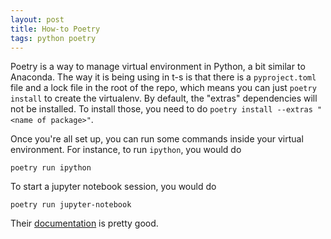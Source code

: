 ```yaml
---
layout: post
title: How-to Poetry
tags: python poetry
---
```


Poetry is a way to manage virtual environment in Python, a bit similar to
Anaconda.
The way it is being using in t-s is that there is a `pyproject.toml` file and a
lock file in the root of the repo, which means you can just `poetry install` to
create the virtualenv. By default, the "extras" dependencies will not be
installed. To install those, you need to do `poetry install --extras "<name of
package>"`.

Once you're all set up, you can run some commands inside your virtual
environment. For instance, to run `ipython`, you would do
```
poetry run ipython
```
To start a jupyter notebook session, you would do
```
poetry run jupyter-notebook
```

Their [documentation](https://poetry.eustace.io/docs/cli/) is pretty good.
